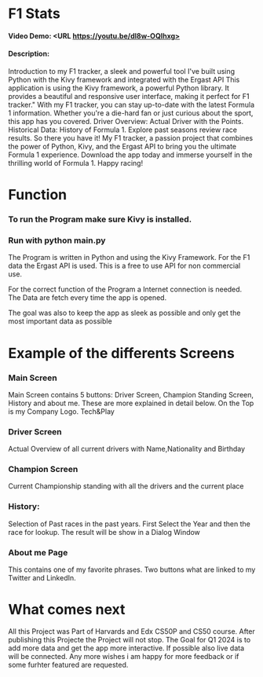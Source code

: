 # F1 Stats
#### Video Demo:  <URL https://youtu.be/dl8w-OQIhxg>
#### Description:
Introduction to my F1 tracker, a sleek and powerful tool I've built using Python with the Kivy framework and integrated with the Ergast API
This application is using the Kivy framework, a powerful Python library.
It provides a beautiful and responsive user interface, making it perfect for F1 tracker."
With my F1 tracker, you can stay up-to-date with the latest Formula 1 information.
Whether you're a die-hard fan or just curious about the sport, this app has you covered.
Driver Overview:
Actual Driver with the Points. 
Historical Data:
History of Formula 1. Explore past seasons review race results.
So there you have it! My F1 tracker, a passion project that combines the power of Python, Kivy, and the Ergast API to bring you the ultimate Formula 1 experience. Download the app today and immerse yourself in the thrilling world of Formula 1.
Happy racing!

# Function

### To run the Program make sure Kivy is installed.
### Run with python main.py

The Program is written in Python and using the Kivy Framework.
For the F1 data the Ergast API is used.
This is a free to use API for non commercial use.

For the correct function of the Program a Internet connection is needed. 
The Data are fetch every time the app is opened.

The goal was also to keep the app as sleek as possible and only get the most important data as possible


# Example of the differents Screens

### Main Screen
Main Screen contains 5 buttons:
Driver Screen, Champion Standing Screen, History and about me.
These are more explained in detail below.
On the Top is my Company Logo. Tech&Play

### Driver Screen
Actual Overview of all current drivers with Name,Nationality and Birthday

### Champion Screen
Current Championship standing with all the drivers and the current place

### History:
Selection of Past races in the past years.
First Select the Year and then the race for lookup.
The result will be show in a Dialog Window

### About me Page
This contains one of my favorite phrases.
Two buttons what are linked to my Twitter and LinkedIn.

# What comes next

All this Project was Part of Harvards and Edx CS50P and CS50 course.
After publishing this Projecte the Project will not stop.
The Goal for Q1 2024 is to add more data and get the app more interactive.
If possible also live data will be connected.
Any more wishes i am happy for more feedback or if some furhter featured are requested.

